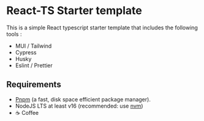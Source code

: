 # React-TS Starter template

This is a simple React typescript starter template that includes the following tools :

- MUI / Tailwind 
- Cypress 
- Husky
- Eslint / Prettier

## Requirements

- [Pnpm](https://pnpm.io/) (a fast, disk space efficient package manager).
- NodeJS LTS at least v16 (recommended: use [nvm](https://github.com/nvm-sh/nvm))
- ☕ Coffee
